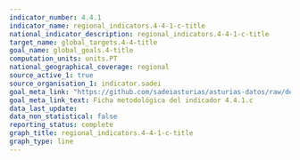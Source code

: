 ```yaml
---
indicator_number: 4.4.1
indicator_name: regional_indicators.4-4-1-c-title
national_indicator_description: regional_indicators.4-4-1-c-title
target_name: global_targets.4-4-title
goal_name: global_goals.4-title
computation_units: units.PT
national_geographical_coverage: regional
source_active_1: true
source_organisation_1: indicator.sadei
goal_meta_link: "https://github.com/sadeiasturias/asturias-datos/raw/develop/descargas/metodologia/4.4.1.c.pdf"
goal_meta_link_text: Ficha metodológica del indicador 4.4.1.c
data_last_update:  
data_non_statistical: false
reporting_status: complete
graph_title: regional_indicators.4-4-1-c-title
graph_type: line
---
```

